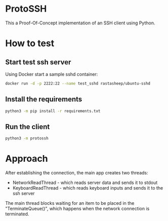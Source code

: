 # ProtoSSH

This a Proof-Of-Concept implementation of an SSH client using Python.

# How to test

## Start test ssh server
Using Docker start a sample sshd container:

```sh
docker run -d -p 2222:22 --name test_sshd rastasheep/ubuntu-sshd
```

## Install the requirements
```sh
python3 -m pip install -r requirements.txt
```
## Run the client
```sh
python3 -m protossh
```

# Approach
After establishing the connection, the main app creates two threads:
- NetworkReadThread - which reads server data and sends it to stdout
- KeyboardReadThread - which reads keyboard inputs and sends it to the ssh server

The main thread blocks waiting for an item to be placed in the "TerminateQueue()", which happens when the network connection is terminated.